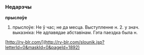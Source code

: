 ### Недарэчы
**прыслоўе**

1. прыслоўе: Не ў час; не да месца. Выступленне н. 2. у знач. выказніка: Не адпавядае абставінам. Гэта паездка была н.

<a rel="author">[http://rv-blr.com/](http://rv-blr.com/slounik.jsp?letterId=0&maskId=0&pageId=1892)</a>
